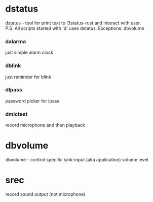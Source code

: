 # dstatus
dstatus - tool for print text to i3status-rust and interact with user.<br>
P.S. All scripts started with 'd' uses dstatus. Exceptions: dbvolume
### dalarma
just simple alarm clock
### dblink
just reminder for blink
### dlpass
password picker for lpass
### dmictest
record microphone and then playback

# dbvolume
dbvolume - control specific sink-input (aka application) volume level

# srec
record sound output (not microphone)
